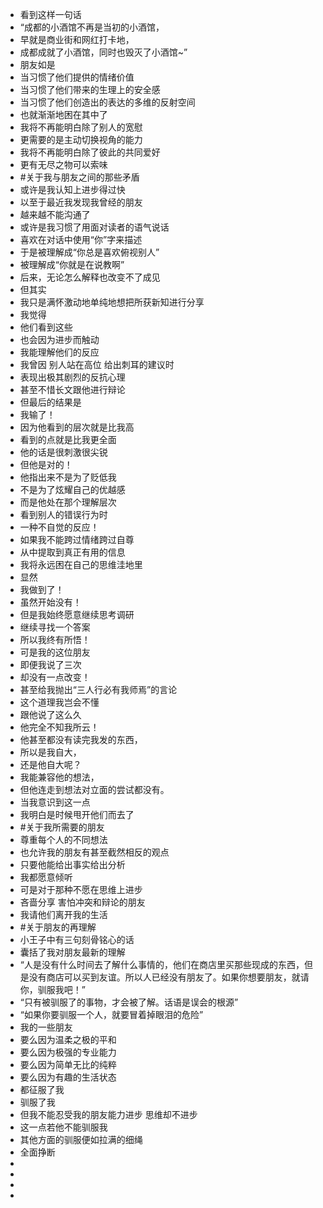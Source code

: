 - 看到这样一句话
- “成都的小酒馆不再是当初的小酒馆，
- 早就是商业街和网红打卡地，
- 成都成就了小酒馆，同时也毁灭了小酒馆~”
- 朋友如是
- 当习惯了他们提供的情绪价值
- 当习惯了他们带来的生理上的安全感
- 当习惯了他们创造出的表达的多维的反射空间
- 也就渐渐地困在其中了
- 我将不再能明白除了别人的宽慰
- 更需要的是主动切换视角的能力
- 我将不再能明白除了彼此的共同爱好
- 更有无尽之物可以索味
- #关于我与朋友之间的那些矛盾
- 或许是我认知上进步得过快
- 以至于最近我发现我曾经的朋友
- 越来越不能沟通了
- 或许是我习惯了用面对读者的语气说话
- 喜欢在对话中使用“你”字来描述
- 于是被理解成“你总是喜欢俯视别人”
- 被理解成“你就是在说教啊”
- 后来，无论怎么解释也改变不了成见
- 但其实
- 我只是满怀激动地单纯地想把所获新知进行分享
- 我觉得
- 他们看到这些
- 也会因为进步而触动
- 我能理解他们的反应
- 我曾因 别人站在高位 给出刺耳的建议时
- 表现出极其剧烈的反抗心理
- 甚至不惜长文跟他进行辩论
- 但最后的结果是
- 我输了！
- 因为他看到的层次就是比我高
- 看到的点就是比我更全面
- 他的话是很刺激很尖锐
- 但他是对的！
- 他指出来不是为了贬低我
- 不是为了炫耀自己的优越感
- 而是他处在那个理解层次
- 看到别人的错误行为时
- 一种不自觉的反应！
- 如果我不能跨过情绪跨过自尊
- 从中提取到真正有用的信息
- 我将永远困在自己的思维洼地里
- 显然
- 我做到了！
- 虽然开始没有！
- 但是我始终愿意继续思考调研
- 继续寻找一个答案
- 所以我终有所悟！
- 可是我的这位朋友
- 即便我说了三次
- 却没有一点改变！
- 甚至给我抛出“三人行必有我师焉”的言论
- 这个道理我岂会不懂
- 跟他说了这么久
- 他完全不知我所云！
- 他甚至都没有读完我发的东西，
- 所以是我自大，
- 还是他自大呢？
- 我能兼容他的想法，
- 但他连走到想法对立面的尝试都没有。
- 当我意识到这一点
- 我明白是时候甩开他们而去了
- #关于我所需要的朋友
- 尊重每个人的不同想法
- 也允许我的朋友有甚至截然相反的观点
- 只要他能给出事实给出分析
- 我都愿意倾听
- 可是对于那种不愿在思维上进步
- 吝啬分享 害怕冲突和辩论的朋友
- 我请他们离开我的生活
- #关于朋友的再理解
- 小王子中有三句刻骨铭心的话
- 囊括了我对朋友最新的理解
- “人是没有什么时间去了解什么事情的，他们在商店里买那些现成的东西，但是没有商店可以买到友谊。所以人已经没有朋友了。如果你想要朋友，就请你，驯服我吧！”
- “只有被驯服了的事物，才会被了解。话语是误会的根源”
- “如果你要驯服一个人，就要冒着掉眼泪的危险”
- 我的一些朋友
- 要么因为温柔之极的平和
- 要么因为极强的专业能力
- 要么因为简单无比的纯粹
- 要么因为有趣的生活状态
- 都征服了我
- 驯服了我
- 但我不能忍受我的朋友能力进步 思维却不进步
- 这一点若他不能驯服我
- 其他方面的驯服便如拉满的细绳
- 全面挣断
-
-
-
-